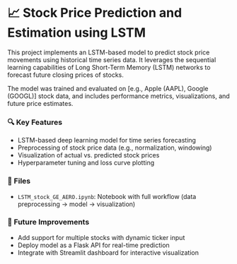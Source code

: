 # 📈 Stock Price Prediction and Estimation using LSTM

This project implements an LSTM-based model to predict stock price movements using historical time series data. It leverages the sequential learning capabilities of Long Short-Term Memory (LSTM) networks to forecast future closing prices of stocks.

The model was trained and evaluated on [e.g., Apple (AAPL), Google (GOOGL)] stock data, and includes performance metrics, visualizations, and future price estimates.

### 🔍 Key Features
- LSTM-based deep learning model for time series forecasting
- Preprocessing of stock price data (e.g., normalization, windowing)
- Visualization of actual vs. predicted stock prices
- Hyperparameter tuning and loss curve plotting

### 📁 Files
- `LSTM_stock_GE_AERO.ipynb`: Notebook with full workflow (data preprocessing → model → visualization)

### 🚀 Future Improvements
- Add support for multiple stocks with dynamic ticker input
- Deploy model as a Flask API for real-time prediction
- Integrate with Streamlit dashboard for interactive visualization
